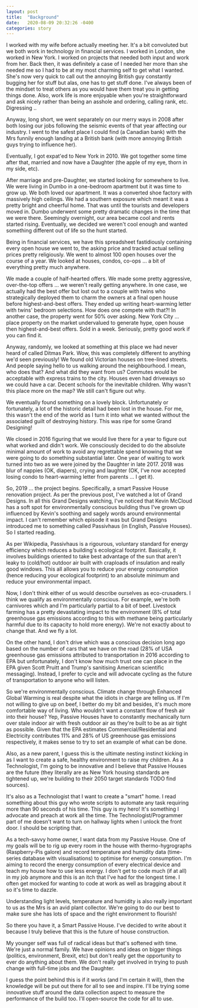 ```yaml
---
layout: post
title:  "Background"
date:   2020-08-09 20:32:26 -0400
categories: story
---
```

I worked with my wife before actually meeting her. It's a bit convoluted but we both work in technology in financial services. I worked in London, she worked in New York. I worked on projects that needed both input and work from her. Back then, it was definitely a case of I needed her more than she needed me so I had to be at my most charming self to get what I wanted. She's now very quick to call out the annoying British guy constantly bugging her for stuff but alas, one has to get stuff done. I've always been of the mindset to treat others as you would have them treat you in getting things done. Also, work life is more enjoyable when you're straightforward and ask nicely rather than being an asshole and ordering, calling rank, etc. Digressing ..

Anyway, long short, we went separately on our merry ways in 2008 after both losing our jobs following the seismic events of that year affecting our industry. I went to the safest place I could find (a Canadian bank) with the Mrs funnily enough landing at a British bank (with more annoying British guys trying to influence her).

Eventually, I got expat'ed to New York in 2010. We got together some time after that, married and now have a Daughter (the apple of my eye, thorn in my side, etc).

After marriage and pre-Daughter, we started looking for somewhere to live. We were living in Dumbo in a one-bedroom apartment but it was time to grow up. We both loved our apartment. It was a converted shoe factory with massively high ceilings. We had a southern exposure which meant it was a pretty bright and cheerful home. That was until the tourists and developers moved in. Dumbo underwent some pretty dramatic changes in the time that we were there. Seemingly overnight, our area became cool and rents started rising. Eventually, we decided we weren't cool enough and wanted something different out of life so the hunt started.

Being in financial services, we have this spreadsheet fastidiously containing every open house we went to, the asking price and tracked actual selling prices pretty religiously. We went to almost 100 open houses over the course of a year. We looked at houses, condos, co-ops … a bit of everything pretty much anywhere.

We made a couple of half-hearted offers. We made some pretty aggressive, over-the-top offers … we weren't really getting anywhere. In one case, we actually had the best offer but lost out to a couple with twins who strategically deployed them to charm the owners at a final open house before highest-and-best offers. They ended up writing heart-warming letter with twins' bedroom selections. How does one compete with that?! In another case, the property went for 50% over asking. New York City … place property on the market undervalued to generate hype, open house then highest-and-best offers. Sold in a week. Seriously, pretty good work if you can find it.

Anyway, randomly, we looked at something at this place we had never heard of called Ditmas Park. Wow, this was completely different to anything we'd seen previously! We found old Victorian houses on tree-lined streets. And people saying hello to us walking around the neighbourhood. I mean, who does that? And what did they want from us?
Commutes would be acceptable with express trains to the city. Houses even had driveways so we could have a car. Decent schools for the inevitable children. Why wasn't this place more on the map? We still can't figure out why.

We eventually found something on a lovely block. Unfortunately or fortunately, a lot of the historic detail had been lost in the house. For me, this wasn't the end of the world as I turn it into what we wanted without the associated guilt of destroying history. This was ripe for some Grand Designing!

We closed in 2016 figuring that we would live there for a year to figure out what worked and didn't work. We consciously decided to do the absolute minimal amount of work to avoid any regrettable spend knowing that we were going to do something substantial later.
One year of waiting to work turned into two as we were joined by the Daughter in late 2017. 2018 was blur of nappies (OK, diapers), crying and laughter (OK, I've now accepted losing condo to heart-warming letter from parents … I get it).

So, 2019 … the project begins. Specifically, a smart Passive House renovation project.
As per the previous post, I've watched a lot of Grand Designs. In all this Grand Designs watching, I've noticed that Kevin McCloud has a soft spot for environmentally conscious building thus I've grown up influenced by Kevin's soothing and sagely words around environmental impact. I can't remember which episode it was but Grand Designs introduced me to something called Passivhaus (in English, Passive Houses). So I started reading.

As per Wikipedia, Passivhaus is a rigourous, voluntary standard for energy efficiency which reduces a building's ecological footprint. Basically, it involves buildings oriented to take best advantage of the sun that aren't leaky to (cold/hot) outdoor air built with craploads of insulation and really good windows. This all allows you to reduce your energy consumption (hence reducing your ecological footprint) to an absolute minimum and reduce your environmental impact.

Now, I don't think either of us would describe ourselves as eco-crusaders. I think we qualify as environmentally conscious. For example, we're both carnivores which and I'm particularly partial to a bit of beef. Livestock farming has a pretty devastating impact to the environment (8% of total greenhouse gas emissions according to this with methane being particularly harmful due to its capacity to hold more energy). We're not exactly about to change that. And we fly a lot.

On the other hand, I don't drive which was a conscious decision long ago based on the number of cars that we have on the road (28% of USA greenhouse gas emissions attributed to transportation in 2016 according to EPA but unfortunately, I don't know how much trust one can place in the EPA given Scott Pruitt and Trump's sanitising American scientific messaging). Instead, I prefer to cycle and will advocate cycling as the future of transportation to anyone who will listen.

So we're environmentally conscious. Climate change through Enhanced Global Warming is real despite what the idiots in charge are telling us. If I'm not willing to give up on beef, I better do my bit and besides, it's much more comfortable way of living. Who wouldn't want a constant flow of fresh air into their house? Yep, Passive Houses have to constantly mechanically turn over stale indoor air with fresh outdoor air as they're built to be as air tight as possible. Given that the EPA estimates Commercial/Residential and Electricity contributes 11% and 28% of US greenhouse gas emissions respectively, it makes sense to try to set an example of what can be done.

Also, as a new parent, I guess this is the ultimate nesting instinct kicking in as I want to create a safe, healthy environment to raise my children. As a Technologist, I'm going to be innovative and I believe that Passive Houses are the future (they literally are as New York housing standards are tightened up, we're building to their 2050 target standards TODO find sources).

It's also as a Technologist that I want to create a "smart" home. I read something about this guy who wrote scripts to automate any task requiring more than 90 seconds of his time. This guy is my hero! It's something I advocate and preach at work all the time. The Technologist/Programmer part of me doesn't want to turn on hallway lights when I unlock the front door. I should be scripting that.

As a tech-savvy home owner, I want data from my Passive House. One of my goals will be to rig up every room in the house with thermo-hygrographs (Raspberry-Pis galore) and record temperature and humidity data (time-series database with visualisations) to optimise for energy consumption. I'm aiming to record the energy consumption of every electrical device and teach my house how to use less energy. I don't get to code much (if at all) in my job anymore and this is an itch that I've had for the longest time. I often get mocked for wanting to code at work as well as bragging about it so it's time to dazzle.

Understanding light levels, temperature and humidity is also really important to us as the Mrs is an avid plant collector. We're going to do our best to make sure she has lots of space and the right environment to flourish!

So there you have it, a Smart Passive House. I've decided to write about it because I truly believe that this is the future of house construction.

My younger self was full of radical ideas but that's softened with time. We're just a normal family. We have opinions and ideas on bigger things (politics, environment, Brexit, etc) but don't really get the opportunity to ever do anything about them. We don't really get involved in trying to push change with full-time jobs and the Daughter.

I guess the point behind this is if it works (and I'm certain it will), then the knowledge will be put out there for all to see and inspire. I'll be trying some innovative stuff around the data collection aspect to measure the performance of the build too. I'll open-source the code for all to use.
